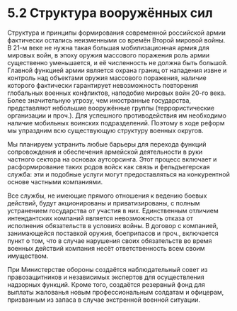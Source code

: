 # 5.2 Структура вооружённых сил

Структура и принципы формирования современной российской армии фактически остались неизменными со времён Второй мировой войны. В 21-м веке не нужна такая большая мобилизационная армия для мировых войн, в эпоху оружия массового поражения роль армии существенно уменьшается, и её численность не должна быть большой. Главной функцией армии является охрана границ от нападения извне и контроль над объектами оружия массового поражения, наличие которого фактически гарантирует невозможность повторения глобальных военных конфликтов, наподобие мировых войн 20-го века. Более значительную угрозу, чем иностранные государства, представляют небольшие вооружённые группы \(террористические организации и проч.\). Для успешного противодействия им необходимо наличие мобильных воинских подразделений. Поэтому в ходе реформ мы упраздним всю существующую структуру военных округов.

Мы планируем устранить любые барьеры для перехода функций сопровождения и обеспечения армейской деятельности в руки частного сектора на основах аутсорсинга. Этот процесс включает и расформирование таких родов войск как связь и фельдъегерская служба: эти и подобные услуги могут предоставляться на конкурентной основе частными компаниями. 

Все службы, не имеющие прямого отношения к ведению боевых действий, будут акционированы и приватизированы, с полным устранением государства от участия в них. Единственным отличием интендантских компаний является невозможность отказа от исполнения обязательств в условиях войны. В договор с компанией, занимающейся поставкой оружия, боеприпасов и проч., включается пункт о том, что в случае нарушения своих обязательств во время военных действий компания несёт ответственность всем своим имуществом.

При Министерстве обороны создаётся наблюдательный совет из правозащитников и независимых экспертов для осуществления надзорных функций. Кроме того, создаётся резервный фонд для выплаты жалованья новым профессиональным солдатам и офицерам, призванным из запаса в случае экстренной военной ситуации.

